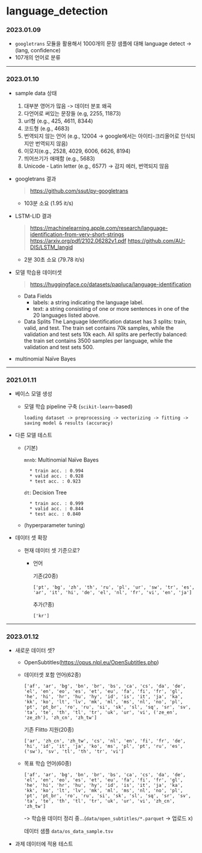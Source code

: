# language_detection
### 2023.01.09
* `googletrans` 모듈을 활용해서 1000개의 문장 샘플에 대해 language detect -> (lang, confidence)
* 107개의 언어로 분류

--- 
### 2023.01.10
* sample data 상태
    1) 대부분 영어가 많음 -> 데이터 분포 왜곡
    2) 다언어로 써있는 문장들 (e.g, 2255, 11873)
    3) url형 (e.g., 425, 4611, 8344)
    4) 코드형 (e.g., 4683)
    5) 번역되지 않는 언어 (e.g., 12004 -> google에서는 아이티-크리올어로 인식되지만 번역되지 않음)
    6) 이모지(e.g., 2528, 4029, 6006, 6626, 8194)
    7) 띄어쓰기가 애매함 (e.g., 5683)
    8) Unicode - Latin letter (e.g., 6577) -> 감지 에러, 번역되지 않음

* googletrans 결과
    > https://github.com/ssut/py-googletrans
    * 103분 소요 (1.95 it/s)
* LSTM-LID 결과
    > https://machinelearning.apple.com/research/language-identification-from-very-short-strings
    > https://arxiv.org/pdf/2102.06282v1.pdf
    > https://github.com/AU-DIS/LSTM_langid
    * 2분 30초 소요 (79.78 it/s)

* 모델 학습용 데이터셋
    > https://huggingface.co/datasets/papluca/language-identification
    * Data Fields
        * labels: a string indicating the language label.
        * text: a string consisting of one or more sentences in one of the 20 languages listed above.
   * Data Splits
        The Language Identification dataset has 3 splits: train, valid, and test. The train set contains 70k samples, while the validation and test sets 10k each. All splits are perfectly balanced: the train set contains 3500 samples per language, while the validation and test sets 500.

* multinomial Naïve Bayes


---
### 2021.01.11

* 베이스 모델 생성
    * 모델 학습 pipeline 구축 (`scikit-learn`-based)
        
         `loading dataset -> preprocessing -> vectorizing -> fitting -> saving model & results (accuracy)`
        
* 다른 모델 테스트
    * (기본)

        `mnnb`: Multinomial Naïve Bayes
            
            * train acc. : 0.994
            * valid acc. : 0.928
            * test acc. : 0.923

        `dt`: Decision Tree

            * train acc. : 0.999
            * valid acc. : 0.844
            * test acc. : 0.840

    * (hyperparameter tuning)

    
* 데이터 셋 확장
    * 현재 데이터 셋 기준으로?
        - 언어
        
            기존(20종)
            
            `['pt', 'bg', 'zh', 'th', 'ru', 'pl', 'ur', 'sw', 'tr', 'es', 'ar',
       'it', 'hi', 'de', 'el', 'nl', 'fr', 'vi', 'en', 'ja']`

            추가(?종)

            `['kr']`

---
### 2023.01.12

* 새로운 데이터 셋?
    * OpenSubtitles(https://opus.nlpl.eu/OpenSubtitles.php)
    
    - 데이터셋 포함 언어(62종)
        
        `['af', 'ar', 'bg', 'bn', 'br', 'bs', 'ca', 'cs', 'da', 'de', 'el', 'en', 'eo', 'es', 'et', 'eu', 'fa', 'fi', 'fr', 'gl', 'he', 'hi', 'hr', 'hu', 'hy', 'id', 'is', 'it', 'ja', 'ka', 'kk', 'ko', 'lt', 'lv', 'mk', 'ml', 'ms', 'nl', 'no', 'pl', 'pt', 'pt_br', 'ro', 'ru', 'si', 'sk', 'sl', 'sq', 'sr', 'sv', 'ta', 'te', 'th', 'tl', 'tr', 'uk', 'ur', 'vi', ('ze_en', 'ze_zh'), 'zh_cn', 'zh_tw']`
        
        기존 Flitto 지원(20종)
        
        `['ar', 'zh_cn', 'zh_tw', 'cs', 'nl', 'en', 'fi', 'fr', 'de', 'hi', 'id', 'it', 'ja', 'ko', 'ms', 'pl', 'pt', 'ru', 'es', ('sw'), 'sv', 'tl', 'th', 'tr', 'vi']`

    - 목표 학습 언어(60종)
    
        `['af', 'ar', 'bg', 'bn', 'br', 'bs', 'ca', 'cs', 'da', 'de', 'el', 'en', 'eo', 'es', 'et', 'eu', 'fa', 'fi', 'fr', 'gl', 'he', 'hi', 'hr', 'hu', 'hy', 'id', 'is', 'it', 'ja', 'ka', 'kk', 'ko', 'lt', 'lv', 'mk', 'ml', 'ms', 'nl', 'no', 'pl', 'pt', 'pt_br', 'ro', 'ru', 'si', 'sk', 'sl', 'sq', 'sr', 'sv', 'ta', 'te', 'th', 'tl', 'tr', 'uk', 'ur', 'vi', 'zh_cn', 'zh_tw']`

        -> 학습용 데이터 정리 중...(`data/open_subtitles/*.parquet` -> 업로드 x)
            
        데이터 샘플 `data/os_data_sample.tsv`
* 과제 데이터에 적용 테스트

